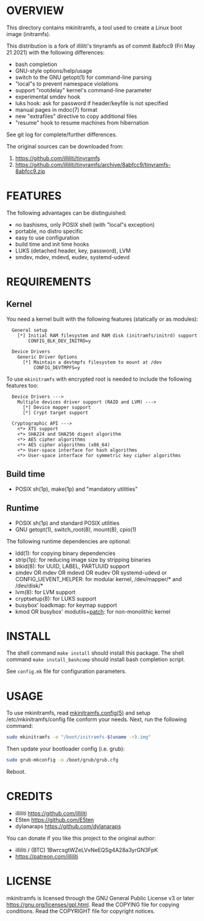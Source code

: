 OVERVIEW
========

This directory contains mkinitramfs, a tool used to create a Linux boot image
(initramfs).

This distribution is a fork of illiliti's tinyramfs as of commit 8abfcc9 (Fri
May 21 2021) with the following differences:

- bash completion
- GNU-style options/help/usage
- switch to the GNU getopt(1) for command-line parsing
- "local"s to prevent namespace violations
- support "rootdelay" kernel's command-line parameter
- experimental smdev hook
- luks hook: ask for password if header/keyfile is not specified
- manual pages in mdoc(7) format
- new "extrafiles" directive to copy additional files
- "resume" hook to resume machines from hibernation

See git log for complete/further differences.

The original sources can be downloaded from:
1. https://github.com/illiliti/tinyramfs
2. https://github.com/illiliti/tinyramfs/archive/8abfcc9/tinyramfs-8abfcc9.zip


FEATURES
========

The following advantages can be distinguished:

- no bashisms, only POSIX shell (with "local"s exception)
- portable, no distro specific
- easy to use configuration
- build time and init time hooks
- LUKS (detached header, key, password), LVM
- smdev, mdev, mdevd, eudev, systemd-udevd


REQUIREMENTS
============

Kernel
------

You need a kernel built with the following features (statically or as modules):
```
  General setup
    [*] Initial RAM filesystem and RAM disk (initramfs/initrd) support
        CONFIG_BLK_DEV_INITRD=y

  Device Drivers
    Generic Driver Options
      [*] Maintain a devtmpfs filesystem to mount at /dev
          CONFIG_DEVTMPFS=y
```

To use `mkinitramfs` with encrypted root is needed to include the following
features too:
```
  Device Drivers --->
    Multiple devices driver support (RAID and LVM) --->
      [*] Device mapper support
      [*] Crypt target support

  Cryptographic API --->
    <*> XTS support
    <*> SHA224 and SHA256 digest algorithm
    <*> AES cipher algorithms
    <*> AES cipher algorithms (x86_64)
    <*> User-space interface for hash algorithms
    <*> User-space interface for symmetric key cipher algorithms
```

Build time
----------
- POSIX sh(1p), make(1p) and "mandatory utilities"

Runtime
-------
- POSIX sh(1p) and standard POSIX utilities
- GNU getopt(1), switch_root(8), mount(8), cpio(1)

The following runtime dependencies are optional:

- ldd(1): for copying binary dependencies
- strip(1p): for reducing image size by stripping binaries
- blkid(8): for UUID, LABEL, PARTUUID support
- smdev OR mdev OR mdevd OR eudev OR systemd-udevd or CONFIG_UEVENT_HELPER:
  for modular kernel, /dev/mapper/* and /dev/disk/*
- lvm(8): for LVM support
- cryptsetup(8): for LUKS support
- busybox' loadkmap: for keymap support
- kmod OR busybox' modutils+[patch][1]: for non-monolithic kernel

[1]: /patches/modprobe-kernel-version.patch


INSTALL
=======

The shell command `make install` should install this package.
The shell command `make install_bashcomp` should install bash completion
script.

See `config.mk` file for configuration parameters.


USAGE
=====

To use mkinitramfs, read [mkinitramfs.config(5)][2] and setup
/etc/mkinitramfs/config file conform your needs.  Next, run the following
command:

```sh
sudo mkinitramfs -o "/boot/initramfs-$(uname -r).img"
```

Then update your bootloader config (i.e. grub):

```sh
sudo grub-mkconfig -o /boot/grub/grub.cfg
```

Reboot.

[2]: http://zeppel.ink/mkinitramfs.config.5.html


CREDITS
=======

- illiliti    <https://github.com/illiliti>
- E5ten       <https://github.com/E5ten>
- dylanaraps  <https://github.com/dylanaraps>

You can donate if you like this project to the original author:
- illiliti / (BTC) 1BwrcsgtWZeLVvNeEQSg4A28a3yrGN3FpK
- https://patreon.com/illiliti


LICENSE
=======

mkinitramfs is licensed through the GNU General Public License v3 or later
<https://gnu.org/licenses/gpl.html>.
Read the COPYING file for copying conditions.
Read the COPYRIGHT file for copyright notices.
